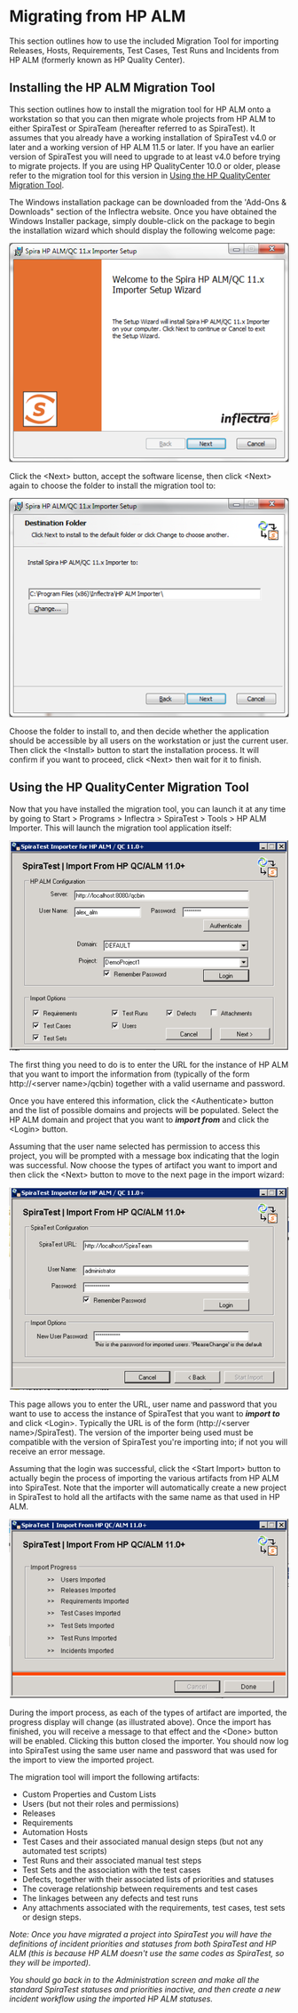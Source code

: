#  Migrating from HP ALM

This section outlines how to use the included Migration Tool for importing Releases, Hosts, Requirements, Test Cases, Test Runs and Incidents from HP ALM (formerly known as HP Quality Center).

## Installing the HP ALM Migration Tool

This section outlines how to install the migration tool for HP ALM onto a workstation so that you can then migrate whole projects from HP ALM to either SpiraTest or SpiraTeam (hereafter referred to as SpiraTest). It assumes that you already have a working installation of SpiraTest v4.0 or later and a working version of HP ALM 11.5 or later. If you have an earlier version of SpiraTest you will need to upgrade to at least v4.0 before trying to migrate projects. If you are using HP QualityCenter 10.0 or older, please refer to the migration tool for this version in
[Using the HP QualityCenter Migration Tool](#using-the-hp-qualitycenter-migration-tool).

The Windows installation package can be downloaded from the 'Add-Ons & Downloads" section of the Inflectra website. Once you have obtained the Windows Installer package, simply double-click on the package to begin the installation wizard which should display the following welcome page:

 ![](img/Migrating_from_HP_ALM_69.png)

Click the <Next\> button, accept the software license, then click <Next\> again to choose the folder to install the migration tool to:

 ![](img/Migrating_from_HP_ALM_70.png)
 
Choose the folder to install to, and then decide whether the application should be accessible by all users on the workstation or just the current user. Then click the <Install\> button to start the installation process. It will confirm if you want to proceed, click <Next\> then wait for it to finish.

## Using the HP QualityCenter Migration Tool

Now that you have installed the migration tool, you can launch it at any time by going to Start \> Programs \> Inflectra \> SpiraTest \> Tools \> HP ALM Importer. This will launch the migration tool application itself:

![](img/Migrating_from_HP_ALM_71.png)

The first thing you need to do is to enter the URL for the instance of HP ALM that you want to import the information from (typically of the form http://<server name\>/qcbin) together with a valid username and password.

Once you have entered this information, click the <Authenticate\> button and the list of possible domains and projects will be populated. Select the HP ALM domain and project that you want to ***import from*** and click the <Login\> button.

Assuming that the user name selected has permission to access this project, you will be prompted with a message box indicating that the login was successful. Now choose the types of artifact you want to import and then click the <Next\> button to move to the next page in the import wizard:

 ![](img/Migrating_from_HP_ALM_72.png)
 
This page allows you to enter the URL, user name and password that you want to use to access the instance of SpiraTest that you want to ***import to*** and click <Login\>. Typically the URL is of the form (http://<server name\>/SpiraTest). The version of the importer being used must be compatible with the version of SpiraTest you're importing into; if not you will receive an error message.

Assuming that the login was successful, click the <Start Import\> button to actually begin the process of importing the various artifacts from HP ALM into SpiraTest. Note that the importer will automatically create a new project in SpiraTest to hold all the artifacts with the same name as that used in HP ALM.

 ![](img/Migrating_from_HP_ALM_73.png)
 
During the import process, as each of the types of artifact are imported, the progress display will change (as illustrated above). Once the import has finished, you will receive a message to that effect and the <Done\> button will be enabled. Clicking this button closed the importer. You should now log into SpiraTest using the same user name and password that was used for the import to view the imported project.

The migration tool will import the following artifacts:

- Custom Properties and Custom Lists
- Users (but not their roles and permissions)
- Releases
- Requirements
- Automation Hosts
- Test Cases and their associated manual design steps (but not any automated test scripts)
- Test Runs and their associated manual test steps
- Test Sets and the association with the test cases
- Defects, together with their associated lists of priorities and statuses
- The coverage relationship between requirements and test cases
- The linkages between any defects and test runs
- Any attachments associated with the requirements, test cases, test sets or design steps.

*Note: Once you have migrated a project into SpiraTest you will have the definitions of incident priorities and statuses from both SpiraTest and HP ALM (this is because HP ALM doesn't use the same codes as SpiraTest, so they will be imported).*

*You should go back in to the Administration screen and make all the standard SpiraTest statuses and priorities inactive, and then create a new incident workflow using the imported HP ALM statuses.*